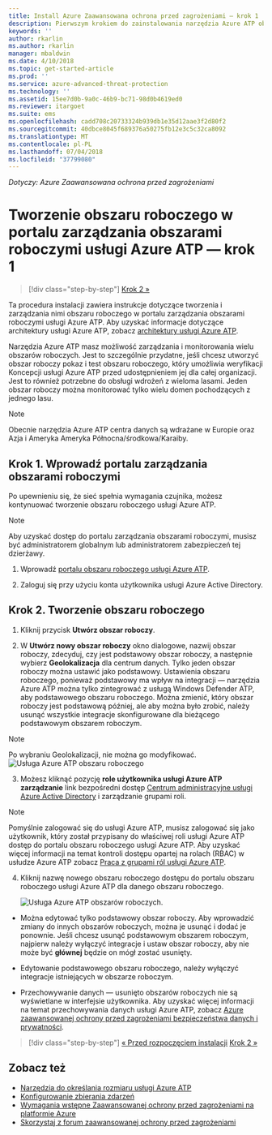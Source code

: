 ```yaml
---
title: Install Azure Zaawansowana ochrona przed zagrożeniami — krok 1 | Dokumentacja firmy Microsoft
description: Pierwszym krokiem do zainstalowania narzędzia Azure ATP obejmuje utworzenie obszaru roboczego dla danego wdrożenia usługi Azure ATP.
keywords: ''
author: rkarlin
ms.author: rkarlin
manager: mbaldwin
ms.date: 4/10/2018
ms.topic: get-started-article
ms.prod: ''
ms.service: azure-advanced-threat-protection
ms.technology: ''
ms.assetid: 15ee7d0b-9a0c-46b9-bc71-98d0b4619ed0
ms.reviewer: itargoet
ms.suite: ems
ms.openlocfilehash: cadd708c20733324b939db1e35d12aae3f2d80f2
ms.sourcegitcommit: 40dbce8045f689376a50275fb12e3c5c32ca8092
ms.translationtype: MT
ms.contentlocale: pl-PL
ms.lasthandoff: 07/04/2018
ms.locfileid: "37799080"
---
```

*Dotyczy: Azure Zaawansowana ochrona przed zagrożeniami*


# <a name="creating-a-workspace-in-the-azure-atp-workspace-management-portal---step-1"></a>Tworzenie obszaru roboczego w portalu zarządzania obszarami roboczymi usługi Azure ATP — krok 1

>[!div class="step-by-step"]
[Krok 2 »](install-atp-step2.md)

Ta procedura instalacji zawiera instrukcje dotyczące tworzenia i zarządzania nimi obszaru roboczego w portalu zarządzania obszarami roboczymi usługi Azure ATP. Aby uzyskać informacje dotyczące architektury usługi Azure ATP, zobacz [architektury usługi Azure ATP](atp-architecture.md).

Narzędzia Azure ATP masz możliwość zarządzania i monitorowania wielu obszarów roboczych. Jest to szczególnie przydatne, jeśli chcesz utworzyć obszar roboczy pokaz i test obszaru roboczego, który umożliwia weryfikacji Koncepcji usługi Azure ATP przed udostępnieniem jej dla całej organizacji. Jest to również potrzebne do obsługi wdrożeń z wieloma lasami. Jeden obszar roboczy można monitorować tylko wielu domen pochodzących z jednego lasu. 

> [!NOTE]
> Obecnie narzędzia Azure ATP centra danych są wdrażane w Europie oraz Azja i Ameryka Ameryka Północna/środkowa/Karaiby.

## <a name="step-1-enter-the-workspace-management-portal"></a>Krok 1. Wprowadź portalu zarządzania obszarami roboczymi

Po upewnieniu się, że sieć spełnia wymagania czujnika, możesz kontynuować tworzenie obszaru roboczego usługi Azure ATP.

> [!NOTE]
>Aby uzyskać dostęp do portalu zarządzania obszarami roboczymi, musisz być administratorem globalnym lub administratorem zabezpieczeń tej dzierżawy.


1.  Wprowadź [portalu obszaru roboczego usługi Azure ATP](https://portal.atp.azure.com).

2.  Zaloguj się przy użyciu konta użytkownika usługi Azure Active Directory.

## <a name="step-2-create-a-workspace"></a>Krok 2. Tworzenie obszaru roboczego

1. Kliknij przycisk **Utwórz obszar roboczy**.

2. W **Utwórz nowy obszar roboczy** okno dialogowe, nazwij obszar roboczy, zdecyduj, czy jest podstawowy obszar roboczy, a następnie wybierz **Geolokalizacja** dla centrum danych. Tylko jeden obszar roboczy można ustawić jako podstawowy. Ustawienia obszaru roboczego, ponieważ podstawowy ma wpływ na integracji — narzędzia Azure ATP można tylko zintegrować z usługą Windows Defender ATP, aby podstawowego obszaru roboczego. Można zmienić, który obszar roboczy jest podstawową później, ale aby można było zrobić, należy usunąć wszystkie integracje skonfigurowane dla bieżącego podstawowym obszarem roboczym.
 > [!NOTE]
 > Po wybraniu Geolokalizacji, nie można go modyfikować.
    ![Usługa Azure ATP obszaru roboczego](media/create-workspace.png)

3. Możesz kliknąć pozycję **role użytkownika usługi Azure ATP zarządzanie** link bezpośredni dostęp [Centrum administracyjne usługi Azure Active Directory](https://docs.microsoft.com/azure/active-directory/active-directory-assign-admin-roles-azure-portal) i zarządzanie grupami roli.

 > [!NOTE]
 > Pomyślnie zalogować się do usługi Azure ATP, musisz zalogować się jako użytkownik, który został przypisany do właściwej roli usługi Azure ATP dostęp do portalu obszaru roboczego usługi Azure ATP. Aby uzyskać więcej informacji na temat kontroli dostępu opartej na rolach (RBAC) w usłudze Azure ATP zobacz [Praca z grupami ról usługi Azure ATP](atp-role-groups.md).

4. Kliknij nazwę nowego obszaru roboczego dostępu do portalu obszaru roboczego usługi Azure ATP dla danego obszaru roboczego.

    ![Usługa Azure ATP obszarów roboczych.](media/atp-workspaces.png)

- Można edytować tylko podstawowy obszar roboczy. Aby wprowadzić zmiany do innych obszarów roboczych, można je usunąć i dodać je ponownie. Jeśli chcesz usunąć podstawowym obszarem roboczym, najpierw należy wyłączyć integracje i ustaw obszar roboczy, aby nie może być **głównej** będzie on mógł zostać usunięty.
- Edytowanie podstawowego obszaru roboczego, należy wyłączyć integracje istniejących w obszarze roboczym.

- Przechowywanie danych — usunięto obszarów roboczych nie są wyświetlane w interfejsie użytkownika. Aby uzyskać więcej informacji na temat przechowywania danych usługi Azure ATP, zobacz [Azure zaawansowanej ochrony przed zagrożeniami bezpieczeństwa danych i prywatności](atp-privacy-compliance.md).


>[!div class="step-by-step"]
[« Przed rozpoczęciem instalacji](configure-port-mirroring.md)
[Krok 2 »](install-atp-step2.md)


## <a name="see-also"></a>Zobacz też
- [Narzędzia do określania rozmiaru usługi Azure ATP](http://aka.ms/aatpsizingtool)
- [Konfigurowanie zbierania zdarzeń](configure-event-collection.md)
- [Wymagania wstępne Zaawansowanej ochrony przed zagrożeniami na platformie Azure](atp-prerequisites.md)
- [Skorzystaj z forum zaawansowanej ochrony przed zagrożeniami](https://aka.ms/azureatpcommunity)
